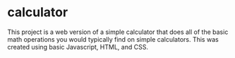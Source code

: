 # calculator
This project is a web version of a simple calculator that does all of the basic math operations you would typically find on simple calculators. This was created using basic Javascript, HTML, and CSS.